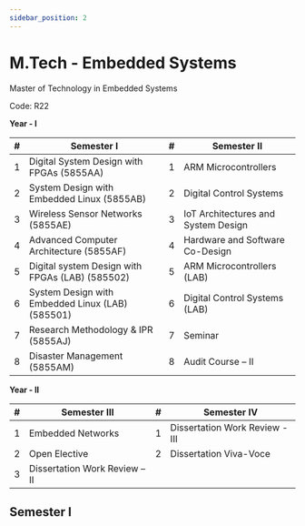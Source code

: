 ```yaml
---
sidebar_position: 2
---
```


# M.Tech - Embedded Systems

Master of Technology in Embedded Systems

Code: R22

**Year - I**

| #   | Semester I                                       | #   | Semester II                         |
| --- | ------------------------------------------------ | --- | ----------------------------------- |
| 1   | Digital System Design with FPGAs (5855AA)        | 1   | ARM Microcontrollers                |
| 2   | System Design with Embedded Linux (5855AB)       | 2   | Digital Control Systems             |
| 3   | Wireless Sensor Networks (5855AE)                | 3   | IoT Architectures and System Design |
| 4   | Advanced Computer Architecture (5855AF)          | 4   | Hardware and Software Co-Design     |
| 5   | Digital system Design with FPGAs (LAB) (585502)  | 5   | ARM Microcontrollers (LAB)          |
| 6   | System Design with Embedded Linux (LAB) (585501) | 6   | Digital Control Systems (LAB)       |
| 7   | Research Methodology & IPR (5855AJ)              | 7   | Seminar                             |
| 8   | Disaster Management (5855AM)                     | 8   | Audit Course – II                   |

**Year - II**

| #   | Semester III                  | #   | Semester IV                    |
| --- | ----------------------------- | --- | ------------------------------ |
| 1   | Embedded Networks             | 1   | Dissertation Work Review - III |
| 2   | Open Elective                 | 2   | Dissertation Viva-Voce         |
| 3   | Dissertation Work Review – II |     |                                |

## Semester I
